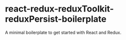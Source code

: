 # react-redux-reduxToolkit-reduxPersist-boilerplate
A minimal boilerplate to get started with  React and Redux.
